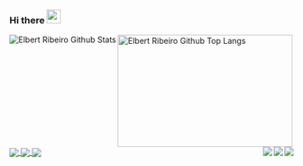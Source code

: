 ### Hi there  <img height="25" src="https://raw.githubusercontent.com/blackcater/blackcater/master/images/Hi.gif" >
<!--
Here are some ideas to get you started:

- 🔭 I’m currently working on ...
- 🌱 I’m currently learning ...
- 👯 I’m looking to collaborate on ...
- 🤔 I’m looking for help with ...
- 💬 Ask me about ...
- 📫 How to reach me: ...
- 😄 Pronouns: ...
- ⚡ Fun fact: ...
-->
<img align="left" alt="Elbert Ribeiro Github Stats" src="https://github-readme-stats.vercel.app/api?username=elbertribeiro&theme=highcontrast&show_icons=true" />
<img width="310" height="200" alt="Elbert Ribeiro Github Top Langs" src="https://github-readme-stats.vercel.app/api/top-langs/?username=elbertribeiro&layout=compact&theme=highcontrast" />

<a href="https://github.com/ElbertRibeiro/Student-Management-System">
  <img align="center" src="https://github-readme-stats.vercel.app/api/pin/?username=elbertribeiro&repo=Student-Management-System" />
</a>

<a href="https://github.com/ElbertRibeiro/Vehicle-Rental-System">
  <img align="right" src="https://github-readme-stats.vercel.app/api/pin/?username=elbertribeiro&repo=Vehicle-Rental-System" />
</a>

<a href="https://github.com/elbertribeiro/MaratonaDiscover">
  <img align="center" src="https://github-readme-stats.vercel.app/api/pin/?username=elbertribeiro&repo=MaratonaDiscover" />
</a>
<a href="https://github.com/ElbertRibeiro/Java-cryptography-program">
  <img align="right" src="https://github-readme-stats.vercel.app/api/pin/?username=elbertribeiro&repo=Java-cryptography-program" />
</a>
<a href="https://github.com/ElbertRibeiro/todo-list-electronJS">
  <img align="center" src="https://github-readme-stats.vercel.app/api/pin/?username=elbertribeiro&repo=todo-list-electronJS" />
</a>
<a href="https://github.com/ElbertRibeiro/BetProtocolChallenge">
  <img align="right" src="https://github-readme-stats.vercel.app/api/pin/?username=elbertribeiro&repo=BetProtocolChallenge" />
</a>
